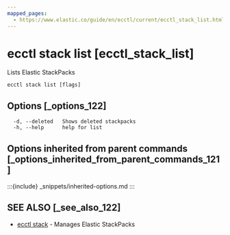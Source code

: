 ```yaml
---
mapped_pages:
  - https://www.elastic.co/guide/en/ecctl/current/ecctl_stack_list.html
---
```


# ecctl stack list [ecctl_stack_list]

Lists Elastic StackPacks

```
ecctl stack list [flags]
```


## Options [_options_122]

```
  -d, --deleted   Shows deleted stackpacks
  -h, --help      help for list
```


## Options inherited from parent commands [_options_inherited_from_parent_commands_121]

:::{include} _snippets/inherited-options.md
:::


## SEE ALSO [_see_also_122]

* [ecctl stack](/reference/ecctl_stack.md)	 - Manages Elastic StackPacks

